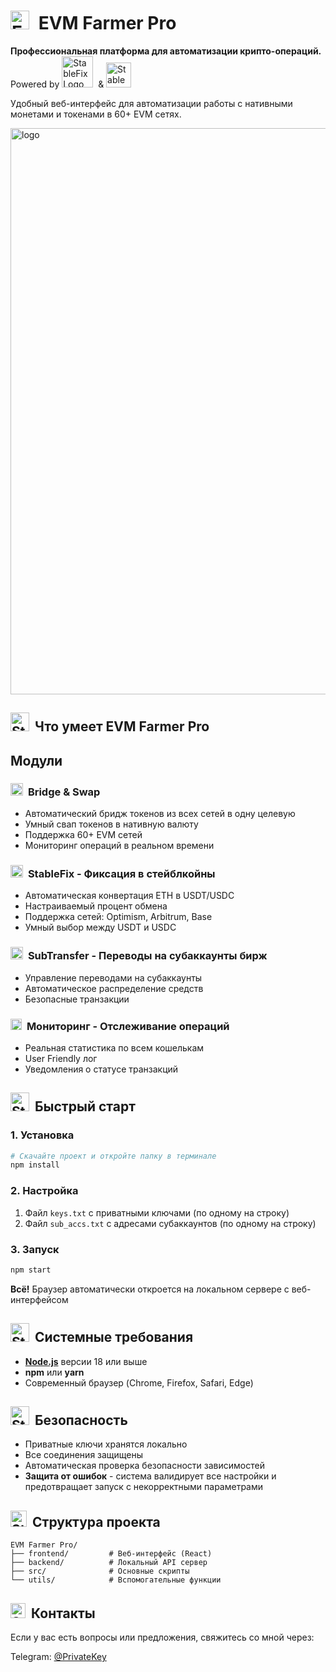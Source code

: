 # <img src="/favicon.png" alt="EVM Farmer Pro Logo" width="30" height="30" style="vertical-align: baseline; margin-right: 8px;"> EVM Farmer Pro

**Профессиональная платформа для автоматизации крипто-операций.** Powered by <img src="https://vectorseek.com/wp-content/uploads/2023/08/Debank-Logo-Vector.svg-.png" alt="StableFix Logo" width="50" height="50" style="vertical-align: baseline; margin-right: 4px;"> & <img src="https://reservoir-labs.notion.site/image/https%3A%2F%2Fprod-files-secure.s3.us-west-2.amazonaws.com%2F61de8ad8-b5ca-4b58-a9ee-73ed8bdff129%2Fd9cb233f-1d8d-43eb-9132-e726f01a3e3d%2Fdark-bg.png?table=block&id=83a4ef44-158d-4b9e-8b05-cb33cf6aaab1&spaceId=61de8ad8-b5ca-4b58-a9ee-73ed8bdff129&width=320&userId=&cache=v2)" alt="StableFix Logo" width="40" height="40" style="vertical-align: baseline; margin-right: 4px;">

Удобный веб-интерфейс для автоматизации работы с нативными монетами и токенами в 60+ EVM сетях.

<img width="1225" height="906" alt="logo" src="https://github.com/user-attachments/assets/63037ca3-c2f7-48c9-8db9-78555ea379a7" />

## <img src="https://cdn-icons-png.flaticon.com/128/10647/10647890.png" alt="StableFix Logo" width="30" height="30" style="vertical-align: baseline; margin-right: 4px;"> Что умеет EVM Farmer Pro

## Модули 

### <img src="https://cdn-icons-png.flaticon.com/128/16961/16961291.png" alt="StableFix Logo" width="20" height="20" style="vertical-align: baseline; margin-right: 4px;"> **Bridge & Swap**
- Автоматический бридж токенов из всех сетей в одну целевую
- Умный cвап токенов в нативную валюту
- Поддержка 60+ EVM сетей
- Мониторинг операций в реальном времени

### <img src="https://cdn-icons-png.flaticon.com/128/12275/12275785.png" alt="StableFix Logo" width="20" height="20" style="vertical-align: baseline; margin-right: 4px;"> **StableFix** - Фиксация в стейблкойны
- Автоматическая конвертация ETH в USDT/USDC
- Настраиваемый процент обмена
- Поддержка сетей: Optimism, Arbitrum, Base
- Умный выбор между USDT и USDC

### <img src="https://cdn-icons-png.flaticon.com/128/6409/6409557.png" alt="StableFix Logo" width="20" height="20" style="vertical-align: baseline; margin-right: 4px;"> **SubTransfer** - Переводы на субаккаунты бирж
- Управление переводами на субаккаунты
- Автоматическое распределение средств
- Безопасные транзакции

### <img src="https://cdn-icons-png.flaticon.com/128/894/894097.png" alt="StableFix Logo" width="18" height="18" style="vertical-align: baseline; margin-right: 4px;"> **Мониторинг** - Отслеживание операций
- Реальная статистика по всем кошелькам
- User Friendly лог
- Уведомления о статусе транзакций



## <img src="https://cdn-icons-png.flaticon.com/128/5131/5131808.png" alt="StableFix Logo" width="30" height="30" style="vertical-align: baseline; margin-right: 4px;"> Быстрый старт

### 1. Установка
```bash
# Скачайте проект и откройте папку в терминале
npm install
```

### 2. Настройка
1. Файл `keys.txt` с приватными ключами (по одному на строку)
2. Файл `sub_accs.txt` с адресами субаккаунтов (по одному на строку)

### 3. Запуск
```bash
npm start
```

**Всё!** Браузер автоматически откроется на локальном сервере с веб-интерфейсом

## <img src="https://cdn-icons-png.flaticon.com/128/16497/16497192.png" alt="StableFix Logo" width="30" height="30" style="vertical-align: baseline; margin-right: 4px;"> Системные требования

- **[Node.js](https://nodejs.org/en/download)** версии 18 или выше
- **npm** или **yarn**
- Современный браузер (Chrome, Firefox, Safari, Edge)

## <img src="https://cdn-icons-png.flaticon.com/128/6409/6409464.png" alt="StableFix Logo" width="30" height="30" style="vertical-align: baseline; margin-right: 4px;"> Безопасность

- Приватные ключи хранятся локально
- Все соединения защищены
- Автоматическая проверка безопасности зависимостей
- **Защита от ошибок** - система валидирует все настройки и предотвращает запуск с некорректными параметрами

## <img src="https://cdn-icons-png.flaticon.com/128/7701/7701582.png" alt="StableFix Logo" width="26" height="26" style="vertical-align: baseline; margin-right: 4px;"> Структура проекта

```
EVM Farmer Pro/
├── frontend/         # Веб-интерфейс (React)
├── backend/          # Локальный API сервер
├── src/              # Основные скрипты
└── utils/            # Вспомогательные функции
```

## <img src="https://cdn-icons-png.flaticon.com/128/2111/2111646.png" alt="StableFix Logo" width="24" height="24" style="vertical-align: baseline; margin-right: 4px;"> Контакты
Если у вас есть вопросы или предложения, свяжитесь со мной через:

Telegram: [@PrivateKey](https://t.me/Andrey_PrivateKey)
